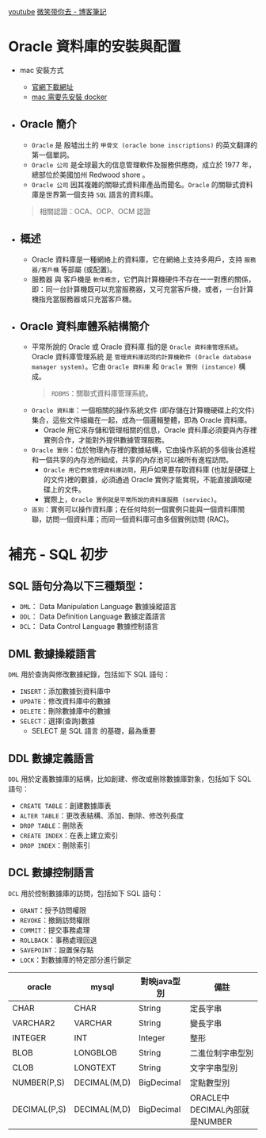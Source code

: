 [youtube](https://www.youtube.com/playlist?list=PLmOn9nNkQxJGPPyhBicozfkuNWiSX1deD)
[微笑带你去 - 博客筆記](https://www.cnblogs.com/wxdnq/category/2067023.html)

# Oracle 資料庫的安裝與配置
  - mac 安裝方式
    - [官網下載網址](https://www.oracle.com/tw/database/technologies/oracle-database-software-downloads.html)
    - [mac 需要先安裝 docker](https://www.docker.com/products/docker-desktop)

  - ## Oracle 簡介
    - `Oracle` 是 殷墟出土的 `甲骨文 (oracle bone inscriptions)` 的英文翻譯的第一個單詞。
    - `Oracle 公司` 是全球最大的信息管理軟件及服務供應商，成立於 1977 年，總部位於美國加州 Redwood shore 。
    - `Oracle 公司` 因其複雜的關聯式資料庫產品而聞名。`Oracle` 的關聯式資料庫是世界第一個支持 `SQL` 語言的資料庫。

    > 相關認證：OCA、OCP、OCM 認證

  - ## 概述
    - Oracle 資料庫是一種網絡上的資料庫，它在網絡上支持多用戶，支持 `服務器/客戶機` 等部屬 (或配置)。
    - 服務器 與 客戶機是 `軟件概念`，它們與計算機硬件不存在一一對應的關係，即：同一台計算機既可以充當服務器，又可充當客戶機，或者，一台計算機指充當服務器或只充當客戶機。

  - ## Oracle 資料庫體系結構簡介
    - 平常所說的 Oracle 或 Oracle 資料庫 指的是 `Oracle 資料庫管理系統`。Oracle 資料庫管理系統 是 `管理資料庫訪問的計算機軟件 (Oracle database manager system)`。它由 `Oracle 資料庫` 和 `Oracle 實例 (instance)` 構成。
      > `RDBMS`：關聯式資料庫管理系統。
    - `Oracle 資料庫`：一個相關的操作系統文件 (即存儲在計算機硬碟上的文件)集合，這些文件組織在一起，成為一個邏輯整體，即為 Oracle 資料庫。
      - Oracle 用它來存儲和管理相關的信息，Oracle 資料庫必須要與內存裡實例合作，才能對外提供數據管理服務。
    - `Oracle 實例`：位於物理內存裡的數據結構，它由操作系統的多個後台進程和一個共享的內存池所組成，共享的內存池可以被所有進程訪問。
      - `Oracle 用它們來管理資料庫訪問`，用戶如果要存取資料庫 (也就是硬碟上的文件)裡的數據，必須通過 Oracle 實例才能實現，不能直接讀取硬碟上的文件。
      - 實際上，`Oracle 實例就是平常所說的資料庫服務 (serviec)`。
    - `區別`：實例可以操作資料庫；在任何時刻一個實例只能與一個資料庫關聯，訪問一個資料庫；而同一個資料庫可由多個實例訪問 (RAC)。
  

# 補充 - SQL 初步
## SQL 語句分為以下三種類型：
- `DML`： Data Manipulation Language 數據操縱語言
- `DDL`： Data Definition Language 數據定義語言
- `DCL`： Data Control Language 數據控制語言

## DML 數據操縱語言
  `DML` 用於查詢與修改數據紀錄，包括如下 SQL 語句：
  - `INSERT`：添加數據到資料庫中
  - `UPDATE`：修改資料庫中的數據
  - `DELETE`：刪除數據庫中的數據
  - `SELECT`：選擇(查詢)數據
    - SELECT 是 SQL 語言 的基礎，最為重要

## DDL 數據定義語言
  `DDL` 用於定義數據庫的結構，比如創建、修改或刪除數據庫對象，包括如下 SQL 語句：
  - `CREATE TABLE`：創建數據庫表
  - `ALTER TABLE`：更改表結構、添加、刪除、修改列長度
  - `DROP TABLE`：刪除表
  - `CREATE INDEX`：在表上建立索引
  - `DROP INDEX`：刪除索引

## DCL 數據控制語言
  `DCL` 用於控制數據庫的訪問，包括如下 SQL 語句：
  - `GRANT`：授予訪問權限
  - `REVOKE`：撤銷訪問權限
  - `COMMIT`：提交事務處理
  - `ROLLBACK`：事務處理回退
  - `SAVEPOINT`：設置保存點
  - `LOCK`：對數據庫的特定部分進行鎖定



| oracle       | mysql        | 對映java型別  | 備註                         |
|--------------|--------------|--------------|-----------------------------|
| CHAR         | CHAR         | String       | 定長字串                      |
| VARCHAR2     | VARCHAR      | String       | 變長字串                      |
| INTEGER      | INT          | Integer      | 整形                         |
| BLOB         | LONGBLOB     | String       | 二進位制字串型別               |
| CLOB         | LONGTEXT     | String       | 文字字串型別                  |
| NUMBER(P,S)  | DECIMAL(M,D) | BigDecimal   | 定點數型別                    |
| DECIMAL(P,S) | DECIMAL(M,D) | BigDecimal   | ORACLE中DECIMAL內部就是NUMBER |
